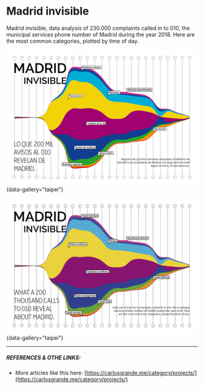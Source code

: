 # Madrid invisible

Madrid invisible, data analysis of 230.000 complaints called in to 010, the municipal services phone number of Madrid during the year 2018. Here are the most common categories, plotted by time of day.

![Madrid invisible: data design analysis of 230.000 complaints called in to 010, the municipal services phone number of Madrid during the year 2018.](../assets/images/projects/Madrid-Invisible.jpeg){data-gallery="taipei"}

![Madrid invisible: data design analysis of 230.000 complaints called in to 010, the municipal services phone number of Madrid during the year 2018](../assets/images/projects/madrid-invisible_es.jpeg){data-gallery="taipei"}

- - - - - -

##### REFERENCES & OTHE LINKS:

- More articles like this here: [https://carlosgrande.me/category/projects/](https://carlosgrande.me/category/projects/)
